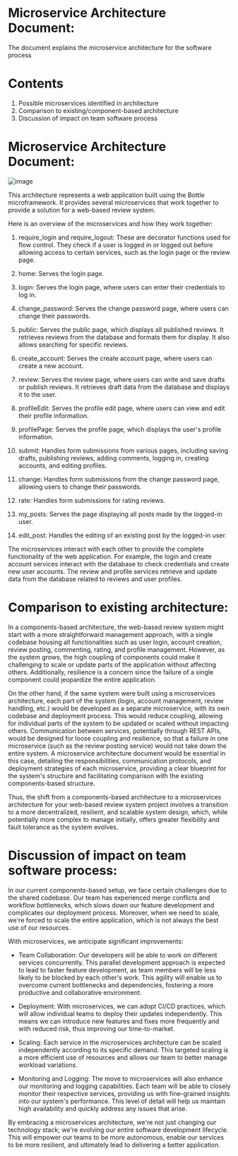 # Microservice Architecture Document:

The document explains the microservice architecture for the software process

# Contents
1) Possible microservices identified in architecture
2) Comparison to existing/component-based architecture
3) Discussion of impact on team software process

# Microservice Architecture Document:

![image](https://github.com/CS2005F23/term-project-teamm/assets/144711080/42279cdb-0b79-4458-bda7-643f765c7572)




This architecture represents a web application built using the Bottle microframework. It provides several microservices that work together to provide a solution for a web-based review 
system.

Here is an overview of the microservices and how they work together:

1. require_login and require_logout: These are decorator functions used for flow control. They check if a user is logged in or logged out before allowing access to certain services, such as the login page or the review page.

2. home: Serves the login page.

3. login: Serves the login page, where users can enter their credentials to log in.

4. change_password: Serves the change password page, where users can change their passwords.

5. public: Serves the public page, which displays all published reviews. It retrieves reviews from the database and formats them for display. It also allows searching for specific reviews.

6. create_account: Serves the create account page, where users can create a new account.

7. review: Serves the review page, where users can write and save drafts or publish reviews. It retrieves draft data from the database and displays it to the user.

8. profileEdit: Serves the profile edit page, where users can view and edit their profile information.

9. profilePage: Serves the profile page, which displays the user's profile information.

10. submit: Handles form submissions from various pages, including saving drafts, publishing reviews, adding comments, logging in, creating accounts, and editing profiles.

11. change: Handles form submissions from the change password page, allowing users to change their passwords.

12. rate: Handles form submissions for rating reviews.

13. my_posts: Serves the page displaying all posts made by the logged-in user.

14. edit_post: Handles the editing of an existing post by the logged-in user.

The microservices interact with each other to provide the complete functionality of the web application. For example, the login and create account services interact with the database 
to check credentials and create new user accounts. The review and profile services retrieve and update data from the database related to reviews and user profiles.
# Comparison to existing architecture:
In a components-based architecture, the web-based review system might start with a more straightforward management approach, with a single codebase housing all functionalities such as user login, account creation, 
review posting, commenting, rating, and profile management. However, as the system grows, the high coupling of components could make it challenging to scale or update parts of the application without affecting others. 
Additionally, resilience is a concern since the failure of a single component could jeopardize the entire application.

On the other hand, if the same system were built using a microservices architecture, each part of the system (login, account management, review handling, etc.) would be developed as a separate microservice, with its own 
codebase and deployment process. This would reduce coupling, allowing for individual parts of the system to be updated or scaled without impacting others. Communication between services, potentially through REST APIs, 
would be designed for loose coupling and resilience, so that a failure in one microservice (such as the review posting service) would not take down the entire system. A microservice architecture document would be essential in this case, detailing the responsibilities, communication protocols, and deployment strategies of each microservice, providing a clear blueprint for the system's structure and facilitating comparison with the existing components-based structure.

Thus, the shift from a components-based architecture to a microservices architecture for your web-based review system project involves a transition to a more decentralized, resilient, and scalable system design, which, 
while potentially more complex to manage initially, offers greater flexibility and fault tolerance as the system evolves.


# Discussion of impact on team software process:
In our current components-based setup, we face certain challenges due to the shared codebase. Our team has experienced merge conflicts and workflow bottlenecks, which slows down our 
feature development and complicates our deployment process. Moreover, when we need to scale, we're forced to scale the entire application, which is not always the best use of our 
resources.

With microservices, we anticipate significant improvements:

- Team Collaboration: Our developers will be able to work on different services concurrently. This parallel development approach is expected to lead to faster feature development, 
as team members will be less likely to be blocked by each other's work. This agility will enable us to overcome current bottlenecks and dependencies, fostering a more productive and
collaborative environment.

- Deployment: With microservices, we can adopt CI/CD practices, which will allow individual teams to deploy their updates independently. This means we can introduce new features and
fixes more frequently and with reduced risk, thus improving our time-to-market.

- Scaling: Each service in the microservices architecture can be scaled independently according to its specific demand. This targeted scaling is a more efficient use of resources and 
allows our team to better manage workload variations. 

- Monitoring and Logging: The move to microservices will also enhance our monitoring and logging capabilities. Each team will be able to closely monitor their respective services, 
providing us with fine-grained insights into our system's performance. This level of detail will help us maintain high availability and quickly address any issues that arise.

By embracing a microservices architecture, we're not just changing our technology stack; we're evolving our entire software development lifecycle. This will empower our teams to be
more autonomous, enable our services to be more resilient, and ultimately lead to delivering a better application.

